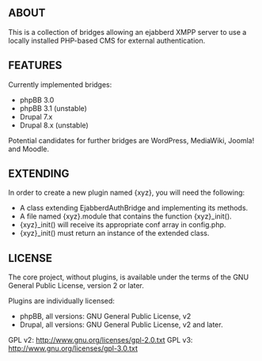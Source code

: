 ## ABOUT

This is a collection of bridges allowing an ejabberd XMPP server to use a locally installed PHP-based CMS for external authentication.

## FEATURES

Currently implemented bridges:

* phpBB 3.0
* phpBB 3.1 (unstable)
* Drupal 7.x
* Drupal 8.x (unstable)

Potential candidates for further bridges are WordPress, MediaWiki, Joomla! and Moodle.

## EXTENDING

In order to create a new plugin named {xyz}, you will need the following:

* A class extending EjabberdAuthBridge and implementing its methods.
* A file named {xyz}.module that contains the function {xyz}_init().
* {xyz}_init() will receive its appropriate conf array in config.php.
* {xyz}_init() must return an instance of the extended class.

## LICENSE

The core project, without plugins, is available under the terms of the GNU General Public License, version 2 or later.

Plugins are individually licensed:

* phpBB, all versions: GNU General Public License, v2
* Drupal, all versions: GNU General Public License, v2 and later.

GPL v2: http://www.gnu.org/licenses/gpl-2.0.txt
GPL v3: http://www.gnu.org/licenses/gpl-3.0.txt
